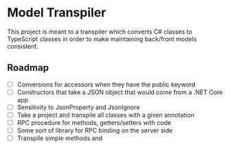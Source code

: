 # Model Transpiler
This project is meant to a transpiler which converts C#
classes to TypeScript classes in order to make maintaining
back/front models consistent.

## Roadmap
- [ ] Conversions for accessors when they have the public keyword
- [ ] Constructors that take a JSON object that would come from a .NET Core app
- [ ] Sensitivity to JsonProperty and JsonIgnore
- [ ] Take a project and transpile all classes with a given annotation
- [ ] RPC procedure for methods, getters/setters with code
- [ ] Some sort of library for RPC binding on the server side
- [ ] Transpile simple methods and 
